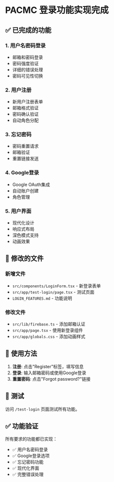 # PACMC 登录功能实现完成

## ✅ 已完成的功能

### 1. 用户名密码登录
- 邮箱和密码登录
- 密码强度验证
- 详细的错误处理
- 密码可见性切换

### 2. 用户注册
- 新用户注册表单
- 邮箱格式验证
- 密码确认验证
- 自动角色分配

### 3. 忘记密码
- 密码重置请求
- 邮箱验证
- 重置链接发送

### 4. Google登录
- Google OAuth集成
- 自动账户创建
- 角色管理

### 5. 用户界面
- 现代化设计
- 响应式布局
- 深色模式支持
- 动画效果

## 📁 修改的文件

### 新增文件
- `src/components/LoginForm.tsx` - 新登录表单
- `src/app/test-login/page.tsx` - 测试页面
- `LOGIN_FEATURES.md` - 功能说明

### 修改文件
- `src/lib/firebase.ts` - 添加邮箱认证
- `src/app/page.tsx` - 使用新登录组件
- `src/app/globals.css` - 添加动画样式

## 🚀 使用方法

1. **注册**: 点击"Register"标签，填写信息
2. **登录**: 输入邮箱密码或使用Google登录
3. **重置密码**: 点击"Forgot password?"链接

## 🧪 测试

访问 `/test-login` 页面测试所有功能。

## ✅ 功能验证

所有要求的功能都已实现：
- ✅ 用户名密码登录
- ✅ Google登录选项
- ✅ 忘记密码功能
- ✅ 现代化界面
- ✅ 完整错误处理 